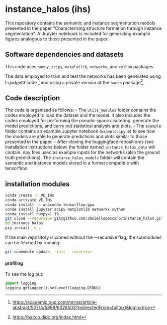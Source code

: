 # instance_halos (ihs)
This repository contains the semantic and instance segmentation models presented in the paper "Characterizing structure formation through instance segmentation". A Jupyter notebook is included for generating example figures analogous to those presented in the paper.

## Software dependencies and datasets
This code uses `numpy`, `scipy`, `matplotlib`, `networkx`, and `cython` packages.

The data employed to train and test the networks has been generated using l-gadget3 code [^1] and using a private version of the `bacco` package[^2].

[^1]: <https://academic.oup.com/mnras/article-abstract/507/4/5869/6328503?redirectedFrom=fulltext&login=true>
[^2]: <https://bacco.dipc.org/index.html>

## Code description
The code is organized as follows:
    - The `utils_modules` folder contains the codes employed to load the dataset and the model. It also includes the codes employed for performing the pseudo-space clsutering, generate the model predictions, and carry out statistical analysis and plots.
    - The `example` folder contains an example Jupyter notebook (`example.ipynb`) to see how the models are able to generate predictions and plots similar to those presented in the paper.
    - After cloning the huggingface repositiores (see installation instructions below) the folder named `instance_halos_data` will contain .npy files used as example inputs for the networks (also the ground truth predictions). The `instance_halos_models` folder will contain the semantic and instance models stored in a format compatible with tensorflow.

## installation modules
```bash
conda create -n VE_IHs
conda activate VE_IHs
conda install -c anaconda tensorflow-gpu
conda install jupyter scipy matplotlib networkx cython
conda install numpy=1.19
git clone --recursive git@github.com:daniellopezcano/instance_halos.git
cd instance_halos
pip install -e .
```
If the main repository is cloned without the --recursive flag, the submodules can be fetched by running:
```bash
git submodule update --init --recursive
```

#### profiling
To see the log put:
```python
import logging
logging.getLogger().setLevel(logging.DEBUG)
```
